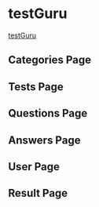 # testGuru
[testGuru](https://github.com/zipnikitin/testGuru)

## Categories Page

## Tests Page
 
## Questions Page

## Answers Page

## User Page

## Result Page
